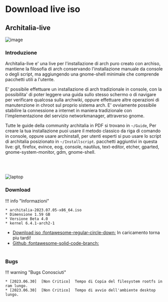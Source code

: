 # Download live iso

## Architalia-live

![image](https://github.com/ArchItalia/site/assets/117321045/20493db0-69b7-4591-9c06-7674bbad7261)


### Introduzione

Architalia-live e' una live per l'installazione di arch puro creato con archiso, mantiene la filosofia di arch conservando l'installazione manuale da console o degli script, ma aggiungendo una gnome-shell minimale che comprende pacchetti utili a l'utente.

E' possibile effettuare un installazione di arch tradizionale in console, con la possibilita' di poter leggere una guida sullo stesso schermo o di navigare per verificare qualcosa sulla archwiki, oppure effettuare altre operazioni di manutenzione in chroot sul proprio sistema arch. E' ovviamente possibile stabilire la connessione a internet in maniera tradizionale con l'implementazione del servizio networkmanager, attraverso gnome.

Tutte le guide della community architalia in PDF si trovano in `~/Guide`, Per creare la tua installazione puoi usare il metodo classico da riga di comando in console, oppure usare archinstall, per utenti esperti si puo usare lo script di architalia posizionato in `~/Installscript`. pacchetti aggiuntivi in questa live: git, firefox, evince, eog, console, nautilus, text-editor, etcher, gparted, gnome-system-monitor, gdm, gnome-shell.

<br><br>

![laptop](https://github.com/ArchItalia/site/assets/117321045/6e8e824d-b630-4170-ab46-8116d05bf0e9)


### Download

!!! info "Informazioni"
    
    * architalia-2023.07.05-x86_64.iso
    * Dimensione 1.59 GB
    * Versione Beta 4.0
    * kernel 6.4.1-arch2-1

- [Download iso :fontawesome-regular-circle-down:]() In caricamento torna piu tardi!
- [Github :fontawesome-solid-code-branch:](https://github.com/ArchItalia/architalia-live.git)
<br><br>

### Bugs

!!! warning "Bugs Conosciuti"

    * [2023.06.30]  [Non Critico]  Tempo di Copia del filesystem rootfs in ram lungo. 
    * [2023.06.30]  [Non Critico]  Tempo di avvio dell'ambiente desktop lungo. 

<br><br><br><br>

